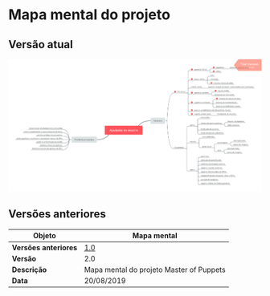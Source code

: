 # Mapa mental do projeto

## Versão atual
![Versão 2](../../img/mindmap/mindmapv2.png)

## Versões anteriores


|**Objeto**|**Mapa mental**|
|--|--|
|**Versões anteriores**| [1.0](https://raw.githubusercontent.com/desenho-de-software-2019-02/Doc/master/img/mindmap/mindmapv1.png) |
|**Versão**| 2.0 |
| **Descrição** | Mapa mental do projeto Master of Puppets |
| **Data** | 20/08/2019 |
